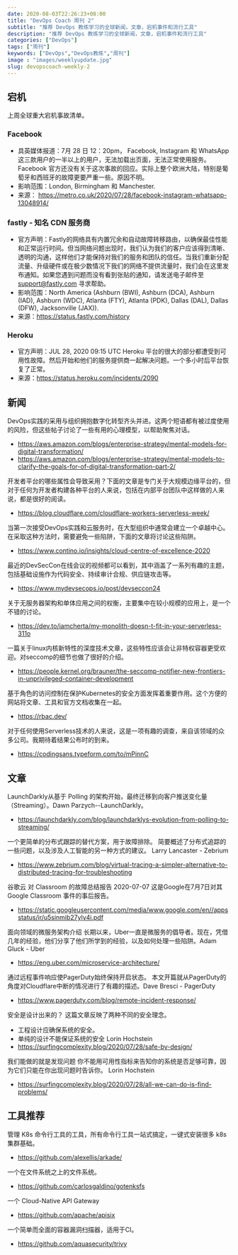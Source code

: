```yaml
---
date: 2020-08-03T22:26:23+08:00
title: "DevOps Coach 周刊 2"
subtitle: "推荐 DevOps 教练学习的全球新闻，文章，宕机事件和流行工具"
description: "推荐 DevOps 教练学习的全球新闻，文章，宕机事件和流行工具"
categories: ["DevOps"]
tags: ["周刊"]
keywords: ["DevOps","DevOps教练","周刊"]
image : "images/weeklyupdate.jpg"
slug: devopscoach-weekly-2
---
```




## 宕机

上周全球重大宕机事故清单。

### Facebook

* 具英媒体报道：7月 28 日 12：20pm， Facebook, Instagram 和 WhatsApp 这三款用户的一半以上的用户，无法加载出页面，无法正常使用服务。 Facebook 官方还没有关于这次事故的回应。实际上整个欧洲大陆，特别是葡萄牙和西班牙的故障更要严重一些。原因不明。
* 影响范围：London, Birmingham 和 Manchester.
* 来源： <https://metro.co.uk/2020/07/28/facebook-instagram-whatsapp-13048914/>

### fastly - 知名 CDN 服务商

* 官方声明：Fastly的网络具有内置冗余和自动故障转移路由，以确保最佳性能和正常运行时间。但当网络问题出现时，我们认为我们的客户应该得到清晰、透明的沟通，这样他们才能保持对我们的服务和团队的信任。当我们重新分配流量、升级硬件或在极少数情况下我们的网络不提供流量时，我们会在这里发布通知。如果您遇到问题而没有看到张贴的通知，请发送电子邮件至 <support@fastly.com> 寻求帮助。
* 影响范围：North America (Ashburn (BWI), Ashburn (DCA), Ashburn (IAD), Ashburn (WDC), Atlanta (FTY), Atlanta (PDK), Dallas (DAL), Dallas (DFW), Jacksonville (JAX)).
* 来源：<https://status.fastly.com/history>

### Heroku

* 官方声明：JUL 28, 2020 09:15 UTC Heroku 平台的很大的部分都遭受到可用性故障。然后开始和他们的服务提供商一起解决问题。一个多小时后平台恢复了正常。
* 来源：<https://status.heroku.com/incidents/2090>

## 新闻

DevOps实践的采用与组织拥抱数字化转型齐头并进。这两个短语都有被过度使用的风险，但这些帖子讨论了一些有用的心理模型，以帮助聚焦对话。

* <https://aws.amazon.com/blogs/enterprise-strategy/mental-models-for-digital-transformation/>
* <https://aws.amazon.com/blogs/enterprise-strategy/mental-models-to-clarify-the-goals-for-of-digital-transformation-part-2/>

开发者平台的哪些属性会导致采用？下面的文章是专门关于大规模边缘平台的，但对于任何为开发者构建各种平台的人来说，包括在内部平台团队中这样做的人来说，都是很好的阅读。

* <https://blog.cloudflare.com/cloudflare-workers-serverless-week/>

当第一次接受DevOps实践和云服务时，在大型组织中通常会建立一个卓越中心。在采取这种方法时，需要避免一些陷阱，下面的文章将讨论这些陷阱。

* <https://www.contino.io/insights/cloud-centre-of-excellence-2020>

最近的DevSecCon在线会议的视频都可以看到，其中涵盖了一系列有趣的主题，包括基础设施作为代码安全、持续审计合规、供应链攻击等。

* <https://www.mydevsecops.io/post/devseccon24>

关于无服务器架构和单体应用之间的权衡，主要集中在较小规模的应用上，是一个不错的讨论。

* <https://dev.to/iamcherta/my-monolith-doesn-t-fit-in-your-serverless-311o>

一篇关于linux内核新特性的深度技术文章，这些特性应该会让非特权容器更受欢迎。对seccomp的细节也做了很好的介绍。

* <https://people.kernel.org/brauner/the-seccomp-notifier-new-frontiers-in-unprivileged-container-development>

基于角色的访问控制在保护Kubernetes的安全方面发挥着重要作用。这个方便的网站将文章、工具和官方文档收集在一起。

* <https://rbac.dev/>

对于任何使用Serverless技术的人来说，这是一项有趣的调查，来自该领域的众多公司。我期待着结果公布时的到来。

* <https://codingsans.typeform.com/to/mPinnC>

## 文章

LaunchDarkly从基于 Polling 的架构开始，最终迁移到向客户推送变化量（Streaming）。Dawn Parzych--LaunchDarkly。

* <https://launchdarkly.com/blog/launchdarklys-evolution-from-polling-to-streaming/>

一个更简单的分布式跟踪的替代方案，用于故障排除。
简要概述了分布式追踪的一些问题，以及涉及人工智能的另一种方式的建议。 Larry Lancaster - Zebrium

* <https://www.zebrium.com/blog/virtual-tracing-a-simpler-alternative-to-distributed-tracing-for-troubleshooting>

谷歌云 对 Classroom 的故障总结报告 2020-07-07
这是Google在7月7日对其Google Classroom 事件的事后报告。

* <https://static.googleusercontent.com/media/www.google.com/en//appsstatus/ir/u5sinmib27yly4i.pdf>

面向领域的微服务架构介绍
长期以来，Uber一直是微服务的倡导者。现在，凭借几年的经验，他们分享了他们所学到的经验，以及如何处理一些陷阱。Adam Gluck - Uber

* <https://eng.uber.com/microservice-architecture/>

通过远程事件响应使PagerDuty始终保持开启状态。
本文开篇就从PagerDuty的角度对Cloudflare中断的情况进行了有趣的描述。Dave Bresci - PagerDuty

* <https://www.pagerduty.com/blog/remote-incident-response/>

安全是设计出来的？
这篇文章反映了两种不同的安全理念。

* 工程设计应确保系统的安全。
* 单纯的设计不能保证系统的安全
Lorin Hochstein
* <https://surfingcomplexity.blog/2020/07/28/safe-by-design/>

我们能做的就是发现问题
你不能用可用性指标来告知你的系统是否足够可靠，因为它们只能在你出现问题时告诉你。
Lorin Hochstein

* <https://surfingcomplexity.blog/2020/07/28/all-we-can-do-is-find-problems/>

## 工具推荐

管理 K8s 命令行工具的工具，所有命令行工具一站式搞定，一键式安装很多 k8s 集群基础。

* <https://github.com/alexellis/arkade/>

一个在文件系统之上的文件系统。

* <https://github.com/carlosgaldino/gotenksfs>

一个 Cloud-Native API Gateway

* <https://github.com/apache/apisix>

一个简单而全面的容器漏洞扫描器，适用于CI。

* <https://github.com/aquasecurity/trivy>
